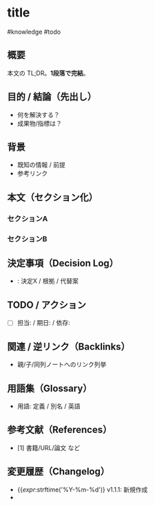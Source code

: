 # title

#knowledge
#todo

## 概要

本文の TL;DR。**1段落で完結**。


## 目的 / 結論（先出し）

- 何を解決する？
- 成果物/指標は？


## 背景

- 既知の情報 / 前提
- 参考リンク


## 本文（セクション化）
### セクションA
### セクションB


## 決定事項（Decision Log）

- <YYYY-MM-DD>: 決定X / 根拠 / 代替案


## TODO / アクション

- [ ] 担当: <name> / 期日: <YYYY-MM-DD> / 依存: <doc or task>


## 関連 / 逆リンク（Backlinks）

- 親/子/同列ノートへのリンク列挙


## 用語集（Glossary）

- 用語: 定義 / 別名 / 英語


## 参考文献（References）

- [1] 書籍/URL/論文 など


## 変更履歴（Changelog）

- {{_expr_:strftime('%Y-%m-%d')} v1.1.1: 新規作成
- 


